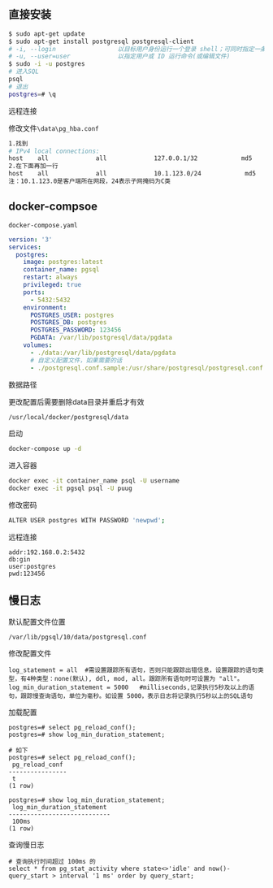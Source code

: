 

## 直接安装

```sh
$ sudo apt-get update
$ sudo apt-get install postgresql postgresql-client
# -i, --login                 以目标用户身份运行一个登录 shell；可同时指定一条命令
# -u, --user=user             以指定用户或 ID 运行命令(或编辑文件)
$ sudo -i -u postgres
# 进入SQL
psql
# 退出
postgres=# \q
```

远程连接

修改文件`\data\pg_hba.conf`

```sh
1.找到
# IPv4 local connections:
host    all             all             127.0.0.1/32            md5
2.在下面再加一行
host    all             all             10.1.123.0/24            md5
注：10.1.123.0是客户端所在网段，24表示子网掩码为C类
```





## docker-compsoe

`docker-compose.yaml`



```yaml
version: '3'
services:
  postgres:
    image: postgres:latest
    container_name: pgsql
    restart: always
    privileged: true
    ports:
      - 5432:5432
    environment:
      POSTGRES_USER: postgres
      POSTGRES_DB: postgres
      POSTGRES_PASSWORD: 123456
      PGDATA: /var/lib/postgresql/data/pgdata
    volumes:
      - ./data:/var/lib/postgresql/data/pgdata
      # 自定义配置文件，如果需要的话
      - ./postgresql.conf.sample:/usr/share/postgresql/postgresql.conf.sample:rw
```



数据路径

更改配置后需要删除data目录并重启才有效

```sh
/usr/local/docker/postgresql/data
```

启动

```sh
docker-compose up -d
```

进入容器

```sh
docker exec -it container_name psql -U username
docker exec -it pgsql psql -U puug
```

修改密码

```sh
ALTER USER postgres WITH PASSWORD 'newpwd';
```

远程连接

```text
addr:192.168.0.2:5432 
db:gin
user:postgres
pwd:123456
```



## 慢日志

默认配置文件位置

```shell
/var/lib/pgsql/10/data/postgresql.conf
```



修改配置文件

```shell
log_statement = all  #需设置跟踪所有语句，否则只能跟踪出错信息，设置跟踪的语句类型，有4种类型：none(默认), ddl, mod, all。跟踪所有语句时可设置为 "all"。
log_min_duration_statement = 5000   #milliseconds,记录执行5秒及以上的语句，跟踪慢查询语句，单位为毫秒。如设置 5000，表示日志将记录执行5秒以上的SQL语句
```

加载配置

```shell
postgres=# select pg_reload_conf();
postgres=# show log_min_duration_statement;

# 如下
postgres=# select pg_reload_conf();
 pg_reload_conf 
----------------
 t
(1 row)

postgres=# show log_min_duration_statement;
 log_min_duration_statement 
----------------------------
 100ms
(1 row)
```



查询慢日志

```mysql
# 查询执行时间超过 100ms 的
select * from pg_stat_activity where state<>'idle' and now()-query_start > interval '1 ms' order by query_start; 
```

